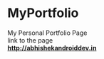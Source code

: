 # MyPortfolio
My Personal Portfolio Page <br/> link to the page <br/>
**http://abhishekandroiddev.in**

